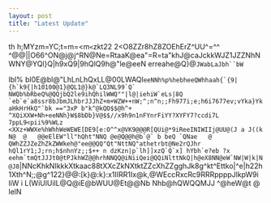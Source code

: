 ```yaml
---
layout: post
title: "Latest Update"
---
```


 th h;MYzm=YC;t=m=<m`<`zkt22
2<O8ZZr8hZ8ZOEhErZ^UU^=^^
^@@||O66^ON@j@j^RN@Ne=RtaaK@ea"=R=ta"khJ@caJckkWJZ1JZZNhNWNY@YQl}Q|h9xQ9|9hQlQ9h@"le@eeN	erreahe@Q}@`JWabLaJbh``bW`

lbl% bl0E@bl@"LhLnLhQxLL@00LWAQl``eeNNh%p%hebheeQWhhaah{`{9|{h`k9{|h10100@1}@QL1@}k@`LQ3NL99`Q`	NWQb%bRbeQ%@QQjbQ2le9ihQhilWWQ""|l@|iehiW`eLs|8Q `eb`e`a8ssr8bJbmJLhbrJJJhZ+m+WZW++nW;^;n^n;;Fh977i;e;h6i7677ev;vYka}Yk	aHkHrHkQ"`bk =="3xP	b"k^@kQO$$@h^+	^XQiXXW+Nh+eeNNh}W$8bDb}V@$$//x9h9n1nFYnrFiYY?XYFY7?ccdi7L
7ppL9<pii%9%WLz	<XXz+WWXe%hWhhWeWEWE[DE9[e:O^^x@VK9@@@R[QUi@*9iReeINIWIIj@UU@(J	a
J((k	N@	@	@@eElEW"ll"hQht"NNQ	@e@Q@@h@b`@`
b
beQ
`QNae	@	QWhZZJZeZhZkZWWkeh@"ee@@QQ"Qt"NttNQ"athetrbt@Ne2rQJhr		hQl1rY1;J;rn;h$nhnYz;;$++
n
dzKzn|p`lh]]xzQ`Q`x]
hYbh`e?eb
?x
eehm`tmQtJJJt0@tPJkhWZ@@hrhNNQQ@iNiiQei@QQiNlttNkQ|h@eX8NN@eW`NW|W|k|N@J8``|NNcKhkNIkkkXtkaac88tXXcZkNXtktZZcXhZZgghJk8g^kt^Ettko|^e|h22h1Xth^N;;@g^122}@@:[k}@:k}:x1IIRR1Ix@k,@WEccRxcRc9RRRppppJlkpW9i	liW
i
L(WiUlUilL@Q@iE@bWUU@Et@@Nb
Nhb@hQWQQMJJ	^@heW@t	@	lelN